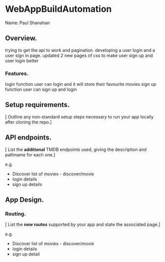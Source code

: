 # WebAppBuildAutomation

Name: Paul Shanahan

## Overview.

trying to get the api to work and pagination. developing a user login and a user sign in page. 
updated 2 new pages of css to make user sign up and user login better

### Features.

login function user can login and it will store their favourite movies
sign up function user can sign up and login

## Setup requirements.

[ Outline any non-standard setup steps necessary to run your app locally after cloning the repo.]

## API endpoints.

[ List the __additional__ TMDB endpoints used, giving the description and pathname for each one.] 

e.g.
+ Discover list of movies - discover/movie
+ login details 
+ sign up details

## App Design.

### Routing.

[ List the __new routes__ supported by your app and state the associated page.]

e.g.
+ Discover list of movies - discover/movie
+ login details 
+ sign up detail


